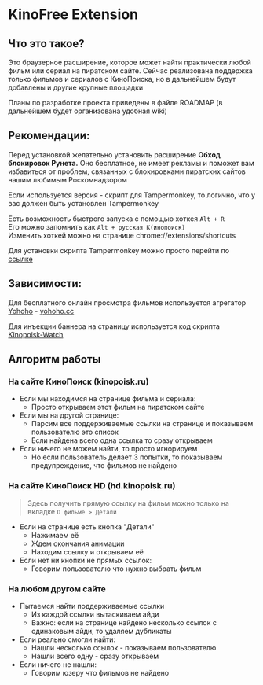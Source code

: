 # KinoFree Extension

## Что это такое?

Это браузерное расширение, которое может найти практически любой фильм или сериал на пиратском сайте. Сейчас реализована поддержка только фильмов и сериалов с КиноПоиска, но в дальнейшем будут добавлены и другие крупные площадки

Планы по разработке проекта приведены в файле ROADMAP (в дальнейшем будет организована удобная wiki)

## Рекомендации:

Перед установкой желательно установить расширение **Обход блокировок Рунета.** Оно бесплатное, не имеет рекламы и поможет вам избавиться от проблем, связанных с блокировками пиратских сайтов нашим любимым Роскомнадзором

Если используется версия - скрипт для Tampermonkey, то логично, что у вас должен быть установлен Tampermonkey

Есть возможность быстрого запуска с помощью хоткея `Alt + R`  
Его можно запомнить как `Alt + русская К(инопоиск)`  
Изменить хоткей можно на странице chrome://extensions/shortcuts

Для установки скрипта Tampermonkey можно просто перейти по [ссылке](https://github.com/DenCoder618/KinoFree/raw/main/script/kinofree.user.js)

## Зависимости:

Для бесплатного онлайн просмотра фильмов используется агрегатор [Yohoho](https://github.com/4h0y/4h0y.github.io) - [yohoho.cc](https://yohoho.cc/)

Для инъекции баннера на страницу используется код скрипта [Kinopoisk-Watch](https://github.com/Kirlovon/Kinopoisk-Watch)

## Алгоритм работы

### На сайте КиноПоиск (kinopoisk.ru)
* Если мы находимся на странице фильма и сериала:
  + Просто открываем этот фильм на пиратском сайте
* Если мы на другой странице:
  + Парсим все поддерживаемые ссылки на странице и показываем пользователю это список
  + Если найдена всего одна ссылка то сразу открываем
* Если ничего не можем найти, то просто игнорируем
  + Но если пользователь делает 3 попытки, то показываем предупреждение, что фильмов не найдено

### На сайте КиноПоиск HD (hd.kinopoisk.ru)
> Здесь получить прямую ссылку на фильм можно только на вкладке `О фильме > Детали`

* Если на странице есть кнопка "Детали"
  + Нажимаем её
  + Ждем окончания анимации
  + Находим ссылку и открываем её
* Если нет ни кнопки не прямых ссылок:
  + Говорим пользователю что нужно выбрать фильм

### На любом другом сайте
* Пытаемся найти поддерживаемые ссылки
  + Из каждой ссылки вытаскиваем айди
  + Важно: если на странице найдено несколько ссылок с одинаковым айди, то удаляем дубликаты
* Если реально смогли найти:
  + Нашли несколько ссылок - показываем пользователю
  + Нашли всего одну - сразу открываем
* Если ничего не нашли:
  + Говорим юзеру что фильмов не найдено
